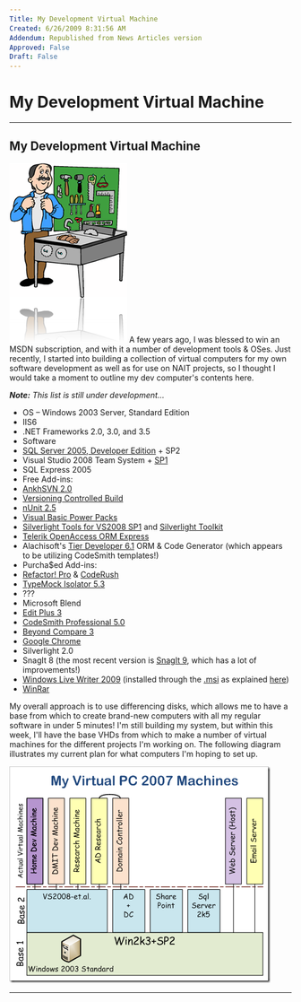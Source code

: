 ```yaml
---
Title: My Development Virtual Machine
Created: 6/26/2009 8:31:56 AM
Addendum: Republished from News Articles version
Approved: False
Draft: False
---
```

# My Development Virtual Machine

---

## My Development Virtual Machine


![Virtual Machines](images/2009/WLW-MyDevelopmentVirtualMachine_5058-Home%20Improvement%2060_3.png "Virtual Machines") A few years ago, I was blessed to win an MSDN subscription, and with it a number of development tools & OSes. Just recently, I started into building a collection of virtual computers for my own software development as well as for use on NAIT projects, so I thought I would take a moment to outline my dev computer's contents here.



***Note:** This list is still under development…*


- OS – Windows 2003 Server, Standard Edition      
 - IIS6
 - .NET Frameworks 2.0, 3.0, and 3.5
- Software      
 - [SQL Server 2005, Developer Edition](http://www.microsoft.com/sql/prodinfo/features/compare-features.mspx?PHPSESSID=0324345d45ef1bf1f764044e03584cd0) + SP2
 - Visual Studio 2008 Team System + [SP1](http://www.microsoft.com/downloads/details.aspx?FamilyID=27673c47-b3b5-4c67-bd99-84e525b5ce61&amp;displaylang=en)
  - SQL Express 2005
  - Free Add-ins:              
   - [AnkhSVN 2.0](http://ankhsvn.open.collab.net/)
   - [Versioning Controlled Build](http://www.codeproject.com/KB/macros/versioningcontrolledbuild.aspx)
   - [nUnit 2.5](http://www.nunit.org)
   - [Visual Basic Power Packs](http://msdn.microsoft.com/en-us/vbasic/bb735936.aspx)
   - [Silverlight Tools for VS2008 SP1](http://www.microsoft.com/downloads/details.aspx?FamilyId=c22d6a7b-546f-4407-8ef6-d60c8ee221ed&amp;displaylang=en) and [Silverlight Toolkit](http://download.codeplex.com/Project/Download/FileDownload.aspx?ProjectName=Silverlight&amp;DownloadId=62368&amp;FileTime=128818992804800000&amp;Build=15036)
   - [Telerik OpenAccess ORM Express](http://www.telerik.com/products/orm.aspx)
   - Alachisoft's [Tier Developer 6.1](http://www.alachisoft.com/tdev/index.html) ORM & Code Generator (which appears to be utilizing CodeSmith templates!)
  - Purcha$ed Add-ins:              
   - [Refactor! Pro](http://www.devexpress.com/Products/Visual_Studio_Add-in/Refactoring/index.xml) & [CodeRush](http://www.devexpress.com/Products/Visual_Studio_Add-in/Coding_Assistance/)
   - [TypeMock Isolator 5.3](http://www.typemock.com/Downloads.php)
  - ???              
   - Microsoft Blend
 - [Edit Plus 3](http://editplus.com)
 - [CodeSmith Professional 5.0](http://www.codesmithtools.com/)
 - [Beyond Compare 3](http://www.scootersoftware.com/)
 - [Google Chrome](http://www.google.com/chrome)
 - Silverlight 2.0
 - SnagIt 8 (the most recent version is [SnagIt 9](http://www.techsmith.com/screen-capture.asp), which has a lot of improvements!)
 - [Windows Live Writer 2009](http://download.live.com/writer) (installed through the [.msi](http://cid-f3d1cb89f9b6fc4f.skydrive.live.com/browse.aspx/Applications) as explained [here](http://www.newbtech.com/2009/04/windows-live-writer-2009-installing-on.html))
 - [WinRar](http://rarlabs.com/download.htm)



My overall approach is to use differencing disks, which allows me to have a base from which to create brand-new computers with all my regular software in under 5 minutes! I'm still building my system, but within this week, I'll have the base VHDs from which to make a number of virtual machines for the different projects I'm working on. The following diagram illustrates my current plan for what computers I'm hoping to set up.



![image](images/2009/WLW-MyDevelopmentVirtualMachine_5058-image_3.png "image")





---


